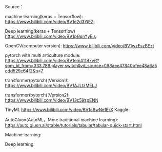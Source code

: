 Source：

machine learning(keras + Tensorflow):
  https://www.bilibili.com/video/BV1e2d3YiEZj
  
Deep learning(keras + Tensorflow)
  https://www.bilibili.com/video/BV1pGonYyEis
  
OpenCV(computer version):
  https://www.bilibili.com/video/BV1wzEszBEzt
  
pytorch with multi articulture module:
  https://www.bilibili.com/video/BV1em411B7vR?spm_id_from=333.788.player.switch&vd_source=098aee47840bfee48a6a5cdd529c64f2&p=7
  
transformer(pytorch)(Version1):
  https://www.bilibili.com/video/BV1AJLtzMELJ
  
transformer(pytorch)(Version2):
  https://www.bilibili.com/video/BV13c59zpENN
  
TinyML
  https://www.bilibili.com/video/BV1c8wNe1ErX
Kaggle:

  AutoGluon(AutoML，More traditional machine learning):
    https://auto.gluon.ai/stable/tutorials/tabular/tabular-quick-start.html
    
  Machine learning:

  Deep learning:
